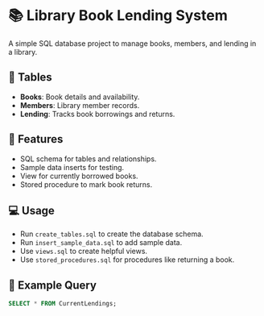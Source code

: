 # 📚 Library Book Lending System

A simple SQL database project to manage books, members, and lending in a library.

## 🧱 Tables
- **Books**: Book details and availability.
- **Members**: Library member records.
- **Lending**: Tracks book borrowings and returns.

## 🔧 Features
- SQL schema for tables and relationships.
- Sample data inserts for testing.
- View for currently borrowed books.
- Stored procedure to mark book returns.

## 💻 Usage
- Run `create_tables.sql` to create the database schema.
- Run `insert_sample_data.sql` to add sample data.
- Use `views.sql` to create helpful views.
- Use `stored_procedures.sql` for procedures like returning a book.

## 📝 Example Query
```sql
SELECT * FROM CurrentLendings;
